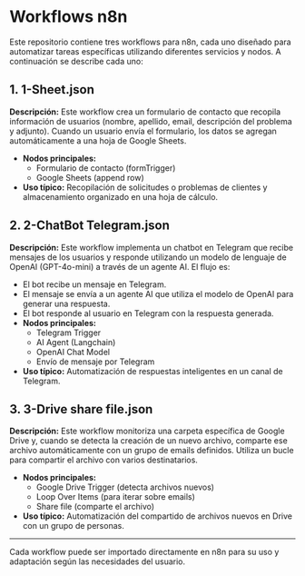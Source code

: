 # Workflows n8n

Este repositorio contiene tres workflows para n8n, cada uno diseñado para automatizar tareas específicas utilizando diferentes servicios y nodos. A continuación se describe cada uno:

## 1. 1-Sheet.json
**Descripción:**
Este workflow crea un formulario de contacto que recopila información de usuarios (nombre, apellido, email, descripción del problema y adjunto). Cuando un usuario envía el formulario, los datos se agregan automáticamente a una hoja de Google Sheets.
- **Nodos principales:**
  - Formulario de contacto (formTrigger)
  - Google Sheets (append row)
- **Uso típico:** Recopilación de solicitudes o problemas de clientes y almacenamiento organizado en una hoja de cálculo.

## 2. 2-ChatBot Telegram.json
**Descripción:**
Este workflow implementa un chatbot en Telegram que recibe mensajes de los usuarios y responde utilizando un modelo de lenguaje de OpenAI (GPT-4o-mini) a través de un agente AI. El flujo es:
- El bot recibe un mensaje en Telegram.
- El mensaje se envía a un agente AI que utiliza el modelo de OpenAI para generar una respuesta.
- El bot responde al usuario en Telegram con la respuesta generada.
- **Nodos principales:**
  - Telegram Trigger
  - AI Agent (Langchain)
  - OpenAI Chat Model
  - Envío de mensaje por Telegram
- **Uso típico:** Automatización de respuestas inteligentes en un canal de Telegram.

## 3. 3-Drive share file.json
**Descripción:**
Este workflow monitoriza una carpeta específica de Google Drive y, cuando se detecta la creación de un nuevo archivo, comparte ese archivo automáticamente con un grupo de emails definidos. Utiliza un bucle para compartir el archivo con varios destinatarios.
- **Nodos principales:**
  - Google Drive Trigger (detecta archivos nuevos)
  - Loop Over Items (para iterar sobre emails)
  - Share file (comparte el archivo)
- **Uso típico:** Automatización del compartido de archivos nuevos en Drive con un grupo de personas.

---

Cada workflow puede ser importado directamente en n8n para su uso y adaptación según las necesidades del usuario.

